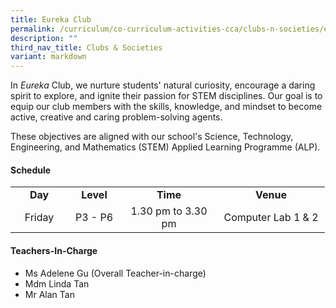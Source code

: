 ```yaml
---
title: Eureka Club
permalink: /curriculum/co-curriculum-activities-cca/clubs-n-societies/eureka-club/
description: ""
third_nav_title: Clubs & Societies
variant: markdown
---
```

In *Eureka* Club,  we nurture students' natural curiosity, encourage a daring spirit to explore, and ignite their passion for STEM disciplines. Our goal is to equip our club members with the skills, knowledge, and mindset to become active, creative and caring problem-solving agents.

These objectives are aligned with our school's Science, Technology, Engineering, and Mathematics (STEM) Applied Learning Programme (ALP).
<h4><strong>Schedule</strong></h4>
<table>
<tbody>
<tr>
<td style="text-align: center;" width="76"><strong>Day</strong></td>
<td style="text-align: center;" width="68"><strong>Level</strong></td>
<td style="text-align: center;" width="139"><strong>Time</strong></td>
<td style="text-align: center;" width="156"><strong>Venue</strong></td>
</tr>
<tr>
<td style="text-align: center;" width="76">Friday</td>
<td style="text-align: center;" width="68">P3 - P6</td>
<td style="text-align: center;" width="139">1.30 pm to 3.30 pm</td>
<td style="text-align: center;" width="156">Computer Lab 1 &amp; 2</td>
</tr>
</tbody>
</table>
<h4><strong>Teachers-In-Charge</strong></h4>
<ul>
<li>Ms Adelene Gu (Overall Teacher-in-charge)</li>
<li>Mdm Linda Tan</li>
<li>Mr Alan Tan</li>
</ul>